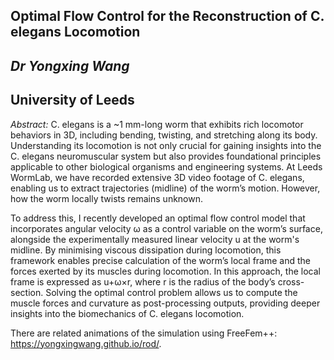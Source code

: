 ## Optimal Flow Control for the Reconstruction of C. elegans Locomotion

## *Dr Yongxing Wang*

## University of Leeds


*Abstract:* C. elegans is a ~1 mm-long worm that exhibits rich locomotor behaviors in 3D, including bending, twisting, and stretching along its body. Understanding its locomotion is not only crucial for gaining insights into the C. elegans neuromuscular system but also provides foundational principles applicable to other biological organisms and engineering systems. At Leeds WormLab, we have recorded extensive 3D video footage of C. elegans, enabling us to extract trajectories (midline) of the worm’s motion. However, how the worm locally twists remains unknown.

To address this, I recently developed an optimal flow control model that incorporates angular velocity ω as a control variable on the worm’s surface, alongside the experimentally measured linear velocity u at the worm's midline. By minimising viscous dissipation during locomotion, this framework enables precise calculation of the worm’s local frame and the forces exerted by its muscles during locomotion. In this approach, the local frame is expressed as u+ω×r, where r is the radius of the body’s cross-section. Solving the optimal control problem allows us to compute the muscle forces and curvature as post-processing outputs, providing deeper insights into the biomechanics of C. elegans locomotion.

There are related animations of the simulation using FreeFem++: https://yongxingwang.github.io/rod/.